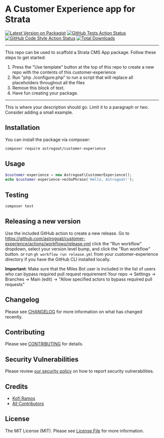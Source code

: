 # A Customer Experience app for Strata

[![Latest Version on Packagist](https://img.shields.io/packagist/v/astrogoat/customer-experience.svg?style=flat-square)](https://packagist.org/packages/astrogoat/customer-experience)
[![GitHub Tests Action Status](https://img.shields.io/github/workflow/status/astrogoat/customer-experience/run-tests?label=tests)](https://github.com/astrogoat/customer-experience/actions?query=workflow%3Arun-tests+branch%3Amain)
[![GitHub Code Style Action Status](https://img.shields.io/github/workflow/status/astrogoat/customer-experience/Check%20&%20fix%20styling?label=code%20style)](https://github.com/astrogoat/customer-experience/actions?query=workflow%3A"Check+%26+fix+styling"+branch%3Amain)
[![Total Downloads](https://img.shields.io/packagist/dt/astrogoat/customer-experience.svg?style=flat-square)](https://packagist.org/packages/astrogoat/customer-experience)

---
This repo can be used to scaffold a Strata CMS App package. Follow these steps to get started:

1. Press the "Use template" button at the top of this repo to create a new repo with the contents of this customer-experience
2. Run "php ./configure.php" to run a script that will replace all placeholders throughout all the files
3. Remove this block of text.
4. Have fun creating your package.
---

This is where your description should go. Limit it to a paragraph or two. Consider adding a small example.

## Installation

You can install the package via composer:

```bash
composer require astrogoat/customer-experience
```

## Usage

```php
$customer-experience = new Astrogoat\CustomerExperience();
echo $customer-experience->echoPhrase('Hello, Astrogoat!');
```

## Testing

```bash
composer test
```

## Releasing a new version

Use the included GitHub action to create a new release.
Go to https://github.com/astrogoat/customer-experience/actions/workflows/release.yml click the "Run workflow" dropdown, select your version level bump, and click the "Run workflow" button.
or run `gh workflow run release.yml` from your customer-experience directory if you have the GitHub CLI installed locally.

**Important**: Make sure that the Miles Bot user is included in the list of users who can bypass required pull request requirement
Your repo -> Settings -> Branches -> Main (edit) -> "Allow specified actors to bypass required pull requests"


## Changelog

Please see [CHANGELOG](CHANGELOG.md) for more information on what has changed recently.


## Contributing

Please see [CONTRIBUTING](.github/CONTRIBUTING.md) for details.


## Security Vulnerabilities

Please review [our security policy](../../security/policy) on how to report security vulnerabilities.


## Credits

- [Kofi Ramos](https://github.com/astrogoat)
- [All Contributors](../../contributors)

## License

The MIT License (MIT). Please see [License File](LICENSE.md) for more information.
